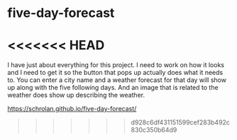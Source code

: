 # five-day-forecast
<<<<<<< HEAD
=======
I have just about everything for this project. I need to work on how it looks and I need to get it so the button that pops up actually does what it needs to. You can enter a city name and a weather forecast for that day will show up along with the five following days. And an image that is related to the weather does show up describing the weather.

https://schrolan.github.io/five-day-forecast/
>>>>>>> d928c6df431151599cef283b492c830c350b64d9
